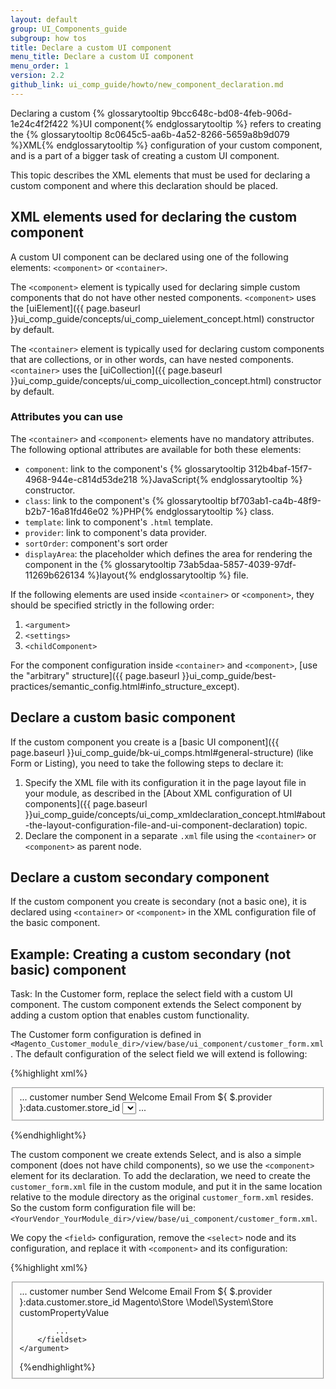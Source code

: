 ```yaml
---
layout: default
group: UI_Components_guide
subgroup: how tos
title: Declare a custom UI component
menu_title: Declare a custom UI component
menu_order: 1
version: 2.2
github_link: ui_comp_guide/howto/new_component_declaration.md
---
```


Declaring a custom {% glossarytooltip 9bcc648c-bd08-4feb-906d-1e24c4f2f422 %}UI component{% endglossarytooltip %} refers to creating the {% glossarytooltip 8c0645c5-aa6b-4a52-8266-5659a8b9d079 %}XML{% endglossarytooltip %} configuration of your custom component, and is a part of a bigger task of creating a custom UI component.

This topic describes the XML elements that must be used for declaring a custom component and where this declaration should be placed.  

## XML elements used for declaring the custom component

A custom UI component can be declared using one of the following elements: `<component>` or `<container>`.

The `<component>` element is typically used for declaring simple custom components that do not have other nested components. `<component>` uses the [uiElement]({{ page.baseurl }}ui_comp_guide/concepts/ui_comp_uielement_concept.html) constructor by default.

The `<container>` element is typically used for declaring custom components that are collections, or in other words, can have nested components. `<container>` uses the [uiCollection]({{ page.baseurl }}ui_comp_guide/concepts/ui_comp_uicollection_concept.html) constructor by default.

### Attributes you can use
The `<container>` and `<component>` elements have no mandatory attributes. The following optional attributes are available for both these elements:

- `component`: link to the component's {% glossarytooltip 312b4baf-15f7-4968-944e-c814d53de218 %}JavaScript{% endglossarytooltip %} constructor.
- `class`: link to the component's {% glossarytooltip bf703ab1-ca4b-48f9-b2b7-16a81fd46e02 %}PHP{% endglossarytooltip %} class.
- `template`: link to component's `.html` template.
- `provider`: link to component's data provider.
- `sortOrder`: component's sort order
- `displayArea`: the placeholder which defines the area for rendering the component in the {% glossarytooltip 73ab5daa-5857-4039-97df-11269b626134 %}layout{% endglossarytooltip %} file.

<div class="bs-callout bs-callout-warning" markdown="1">

If the following elements are used inside `<container>` or `<component>`, they should be specified strictly in the following order:

1.  `<argument>`
2.  `<settings>`
3.  `<childComponent>`

For the component configuration inside `<container>` and `<component>`, [use the "arbitrary" structure]({{ page.baseurl }}ui_comp_guide/best-practices/semantic_config.html#info_structure_except).
</div>

## Declare a custom basic component 

If the custom component you create is a [basic UI component]({{ page.baseurl }}ui_comp_guide/bk-ui_comps.html#general-structure) (like Form or Listing), you need to take the following steps to declare it:

1. Specify the XML file with its configuration it in the page layout file in your module, as described in the [About XML сonfiguration of UI сomponents]({{ page.baseurl }}ui_comp_guide/concepts/ui_comp_xmldeclaration_concept.html#about-the-layout-configuration-file-and-ui-component-declaration) topic.
2. Declare the component in a separate `.xml` file using the `<container>` or `<component>` as parent node.

## Declare a custom secondary component 

If the custom component you create is secondary (not a basic one), it is declared using  `<container>` or `<component>` in the XML configuration file of the basic component.

## Example: Creating a custom secondary (not basic) component 
Task: In the Customer form, replace the select field with a custom UI component. The custom component extends the Select component by adding a custom option that enables custom functionality. 

The Customer form configuration is defined in `<Magento_Customer_module_dir>/view/base/ui_component/customer_form.xml`. The default configuration of the select field we will extend is following:

{%highlight xml%}
<form xmlns:xsi="http://www.w3.org/2001/XMLSchema-instance" xsi:noNamespaceSchemaLocation="urn:magento:module:Magento_Ui:etc/ui_configuration.xsd">
    <argument name="data" xsi:type="array">
        <fieldset name="customer">
...
            <field name="sendemail_store_id" formElement="select">
                <argument name="data" xsi:type="array">
                    <item name="config" xsi:type="array">
                        <item name="source" xsi:type="string">customer</item>
                        </item>
                </argument>
                <settings>
                    <dataType>number</dataType>
                    <label translate="true">Send Welcome Email From</label>
                    <imports>
                        <link name="value">${ $.provider }:data.customer.store_id</link>
                    </imports>
                </settings>
                <formElements>
                    <select>
                       <settings>
                           <options class="Magento\Store\Model\System\Store"/>
                       </settings>
                    </select>
                </formElements>
            </field>
            ...
        </fieldset>
    </argument>
</form>
{%endhighlight%}

The custom component we create extends Select, and is also a simple component (does not have child components), so we use the `<component>` element for its declaration. To add the declaration, we need to create the `customer_form.xml` file in the custom module, and put it in the same location relative to the module directory as the original `customer_form.xml` resides. So the custom form configuration file will be: `<YourVendor_YourModule_dir>/view/base/ui_component/customer_form.xml`.

We copy the `<field>` configuration, remove the `<select>` node and its configuration, and replace it with `<component>` and its configuration:

{%highlight xml%}
<form xmlns:xsi="http://www.w3.org/2001/XMLSchema-instance" xsi:noNamespaceSchemaLocation="urn:magento:module:Magento_Ui:etc/ui_configuration.xsd">
    <argument name="data" xsi:type="array">
        <fieldset name="customer">
            ...
            <field name="sendemail_store_id" formElement="my_select">
                <argument name="data" xsi:type="array">
                    <item name="config" xsi:type="array">
                        <item name="source" xsi:type="string">customer</item>
                    </item>
                </argument>
                <settings>
                    <dataType>number</dataType>
                    <label translate="true">Send Welcome Email From</label>
                    <imports>
                        <link name="value">${ $.provider }:data.customer.store_id</link>
                    </imports>
                </settings>
                <formElements>
                    <component name="my_select"
	                    	   component="path/to/the/custom/JS_component" 
                        	   template="path/to/the/custom/html_template">
                        <arguments name="data" xsi:type="array">
                            <item name="options" xsi:type="">Magento\Store            \Model\System\Store</item>
                            <item name="config" xsi:type="array">
                                <item name="customPropertyName" xsi:type="string">customPropertyValue</item>
                            </item>
                        </arguments>
                    </component>
                </formElements>
            </field>

            ...
        </fieldset>
    </argument>
</form>
{%endhighlight%}

